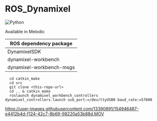 # ROS_Dynamixel
<img alt="Python" src ="https://img.shields.io/badge/Python-3776AB.svg?&style=for-the-badge&logo=Python&logoColor=white"/>

Available in Melodic


| ROS dependency package  |
| ------------- |
| DynamixelSDK  |
| dynamixel-workbench  |
| dynamixel-workbench-msgs  |



```
  cd catkin_make
  cd src
  git clone <this-repo-url>
  cd .. & catkin_make
  roslaunch dynamixel_workbench_controllers dynamixel_controllers.launch usb_port:=/dev/ttyUSB0 baud_rate:=57600  
```

https://user-images.githubusercontent.com/13390891/154946487-e4412b4d-f124-42c7-8b69-98220a53b88d.MOV


